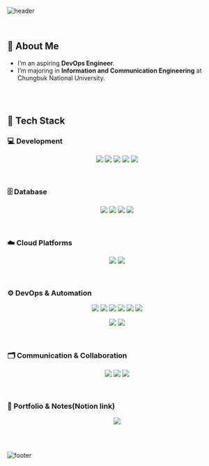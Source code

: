 ![header](https://capsule-render.vercel.app/api?type=waving&color=0:004e92,100:4286f4&height=250&section=header&text=HHLee%20GitHub&fontColor=FFFFFF&fontSize=60&fontAlignY=40&desc=DevOps%20Engineer%20in%20Progress🚀&descAlignY=60)

<br>

## 👋 About Me
- I’m an aspiring **DevOps Engineer**.  
- I’m majoring in **Information and Communication Engineering** at Chungbuk National University.  

<br>
<br>

## 🧠 Tech Stack  

### 💻 Development
<p align="center">
  <img src="https://img.shields.io/badge/java-007396?style=for-the-badge&logo=java&logoColor=white"/>
  <img src="https://img.shields.io/badge/python-3776AB?style=for-the-badge&logo=python&logoColor=white"/>
  <img src="https://img.shields.io/badge/springboot-6DB33F?style=for-the-badge&logo=springboot&logoColor=white"/>
  <img src="https://img.shields.io/badge/html5-%23E34F26.svg?style=for-the-badge&logo=html5&logoColor=white"/>
  <img src="https://img.shields.io/badge/css3-%231572B6.svg?style=for-the-badge&logo=css3&logoColor=white"/>
</p>

<br>

### 🗄️ Database
<p align="center">
  <img src="https://img.shields.io/badge/mysql-4479A1?style=for-the-badge&logo=mysql&logoColor=white"/>
  <img src="https://img.shields.io/badge/amazon%20aurora-232F3E?style=for-the-badge&logo=amazonaws&logoColor=white"/>
  <img src="https://img.shields.io/badge/elasticache-DC382D?style=for-the-badge&logo=redis&logoColor=white"/>
  <img src="https://img.shields.io/badge/dynamodb-4053D6?style=for-the-badge&logo=amazondynamodb&logoColor=white"/>
</p>

<br>

### ☁️ Cloud Platforms
<p align="center">
  <img src="https://img.shields.io/badge/Amazon%20Web%20Services-232F3E?style=for-the-badge&logo=amazonaws&logoColor=white"/>
  <img src="https://img.shields.io/badge/Google%20Cloud-4285F4?style=for-the-badge&logo=googlecloud&logoColor=white"/>
</p>

<br>

### ⚙️ DevOps & Automation
<p align="center">
  <img src="https://img.shields.io/badge/linux-FCC624?style=for-the-badge&logo=linux&logoColor=black"/>
  <img src="https://img.shields.io/badge/docker-0db7ed?style=for-the-badge&logo=docker&logoColor=white"/>
  <img src="https://img.shields.io/badge/kubernetes-326CE5?style=for-the-badge&logo=kubernetes&logoColor=white"/>
  <img src="https://img.shields.io/badge/terraform-7B42BC?style=for-the-badge&logo=terraform&logoColor=white"/>
  <img src="https://img.shields.io/badge/ansible-EE0000?style=for-the-badge&logo=ansible&logoColor=white"/>
  <img src="https://img.shields.io/badge/argocd-EF7B4D?style=for-the-badge&logo=argo&logoColor=white"/>
</p>

<p align="center">
  <img src="https://img.shields.io/badge/gitlab%20ci-FC6D26?style=for-the-badge&logo=gitlab&logoColor=white"/>
  <img src="https://img.shields.io/badge/github%20actions-2088FF?style=for-the-badge&logo=githubactions&logoColor=white"/>
</p>

<br>

### 🗂️ Communication & Collaboration
<p align="center">
  <img src="https://img.shields.io/badge/slack-4A154B?style=for-the-badge&logo=slack&logoColor=white"/>
  <img src="https://img.shields.io/badge/notion-000000?style=for-the-badge&logo=notion&logoColor=white"/>
  <img src="https://img.shields.io/badge/jira-0052CC?style=for-the-badge&logo=jira&logoColor=white"/>
</p>

<br>

### 📝 Portfolio & Notes(Notion link)
<p align="center">
  <a href="https://sable-mars-102.notion.site/Root-Page-188cb42f28df80479923f162df78efd4" target="_blank">
    <img src="https://img.shields.io/badge/Notion%20Portfolio-000000?style=for-the-badge&logo=notion&logoColor=white"/>
  </a>
</p>

<br>
<br>

![footer](https://capsule-render.vercel.app/api?section=footer&type=waving&color=0:004e92,100:4286f4)
